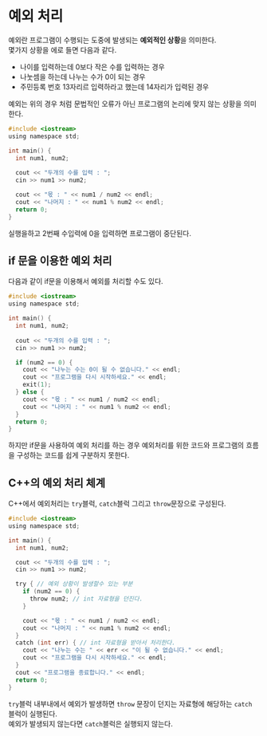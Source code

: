 # 예외 처리

예외란 프로그램이 수행되는 도중에 발생되는 **예외적인 상황**을 의미한다.  
몇가지 상황을 에로 들면 다음과 같다.

- 나이를 입력하는데 0보다 작은 수를 입력하는 경우
- 나눗셈을 하는데 나누는 수가 0이 되는 경우
- 주민등록 번호 13자리르 입력하라고 했는데 14자리가 입력된 경우

예외는 위의 경우 처럼 문법적인 오류가 아닌 프로그램의 논리에 맞지 않는 상황을 의미한다.

```c
#include <iostream>
using namespace std;

int main() {
  int num1, num2;
  
  cout << "두개의 수를 입력 : ";
  cin >> num1 >> num2;

  cout << "몫 : " << num1 / num2 << endl;
  cout << "나머지 : " << num1 % num2 << endl;
  return 0;
}
```
실행을하고 2번째 수입력에 0을 입력하면 프로그램이 중단된다.

## if 문을 이용한 예외 처리

다음과 같이 if문을 이용해서 예외를 처리할 수도 있다.

```c
#include <iostream>
using namespace std;

int main() {
  int num1, num2;
  
  cout << "두개의 수를 입력 : ";
  cin >> num1 >> num2;

  if (num2 == 0) {
    cout << "나누는 수는 0이 될 수 없습니다." << endl;
    cout << "프로그램을 다시 시작하세요." << endl;
    exit(1);
  } else {
    cout << "몫 : " << num1 / num2 << endl;
    cout << "나머지 : " << num1 % num2 << endl;
  }
  return 0;
}
```
하지만 if문을 사용하여 예외 처리를 하는 경우 예외처리를 위한 코드와 프로그램의 흐름을 구성하는 코드를 쉽게 구분하지 못한다.

## C++의 예외 처리 체계

C++에서 예외처리는 `try`블럭, `catch`블럭 그리고 `throw`문장으로 구성된다.

```c
#include <iostream>
using namespace std;

int main() {
  int num1, num2;

  cout << "두개의 수를 입력 : ";
  cin >> num1 >> num2;

  try { // 예외 상황이 발생할수 있는 부분
    if (num2 == 0) { 
      throw num2; // int 자료형을 던진다.
    }

    cout << "몫 : " << num1 / num2 << endl;
    cout << "나머지 : " << num1 % num2 << endl;
  }
  catch (int err) { // int 자료형을 받아서 처리한다.
    cout << "나누는 수는 " << err << "이 될 수 없습니다." << endl;
    cout << "프로그램을 다시 시작하세요." << endl;
  }
  cout << "프로그램을 종료합니다." << endl;
  return 0;
}
```
`try`블럭 내부내에서 예외가 발생하면 `throw` 문장이 던지는 자료형에 해당하는 `catch` 블럭이 실행된다.  
예외가 발생되지 않는다면 `catch`블럭은 실행되지 않는다.

